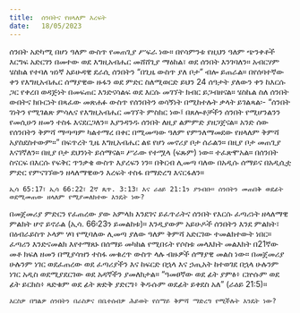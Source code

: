 ```yaml
---
title:  ሰንበትና የዘላለም እረፍት
date:   18/05/2023
---
```


ሰንበት አድካሚ በሆነ ዓለም ውስጥ የመጠጊያ ሥፍራ ነው። በየሳምንቱ የዚህን ዓለም ጭንቀቶች እርግፍ አድርገን በመተው ወደ እግዚአብሔር መሸሸጊያ ማዕከል፣ ወደ ሰንበት እንገባለን። አብርሃም ሄስክል የተባለ ዝነኛ አይሁዳዊ ደራሲ ሰንበትን “በጊዜ ውስጥ ያለ ቦታ” ብሎ ይጠራል። በየሰባተኛው ቀን የእግዚአብሔር ሰማያዊው ዙፋን ወደ ምድር ስለሚወርድ ይህን 24 ሰዓታት ያለውን ቀን ከእርሱ ጋር የቀረበ ወዳጅነት በመፍጠር እንድናሳልፍ ወደ እርሱ መገኘት ክብር ይጋብዘናል። ሄስኬል ስለ ሰንበት ውበትና ክቡርነት በጻፈው መጽሐፉ ውስጥ የሰንበትን ወሳኝነት በሚከተሉት ቃላት ይገልጻል፡- “ሰንበት ገነትን የሚገልጽ ምሳሌና የእግዚአብሔር መገኘት ምስክር ነው፤ በጸሎቶቻችን ሰንበት የሚሆንልንን የመሲሁን ዘመን ተስፋ እናደርጋለን። እያንዳንዱ ሰንበት ለዚያ ልምምድ ያዘጋጀናል። አንድ ሰው የሰንበትን ቅምሻ ማጣጣም ካልተማረ በቀር በሚመጣው ዓለም የምንለማመደው የዘላለም ቅምሻ አያስደስተውም።” በፍጥረት ጊዜ እግዚአብሔር ልዩ የሆነ መኖሪያ ቦታ ሰራልን። በዚያ ቦታ መጠጊያ እናገኛለን። በዚያ ቦታ ደህንነት ይሰማናል። ሥራው የተሟላ (ፍጹም) ነው። ተፈጽሞአል። በሰንበት ስናርፍ በእርሱ የፍቅር ጥንቃቄ ውስጥ እያረፍን ነን። በቅርብ ሊመጣ ባለው በአዲሱ ሰማይና በአዲሲቷ ምድር የምናገኘውን ዘላለማዊውን እረፍት ተስፋ በማድረግ እናርፋለን።

`ኢሳ 65:17፣ ኢሳ 66:22፣ 2ኛ ጴጥ. 3:13፣ እና ራዕይ 21:1ን ያንብቡ። ሰንበትን መጠበቅ ወደፊት ወደሚመጠው ዘላለም የሚያመለክተው እንዴት ነው?`

በመጀመሪያ ምድርን የፈጠረው ያው አምላክ እንደገና ይፈጥራትና ሰንበት የእርሱ ፈጣሪነት ዘላለማዊ ምልክት ሆኖ ይኖራል (ኢሳ. 66፡23ን ይመልከቱ)። እንዲያውም አይሁዶች ሰንበትን እንደ ምልክት፣ በዕብራይስጥ ኦላም ሃባ የሚባለው ሊመጣ ያለው ዓለም ቅምሻ አድርገው ተመልክተውት ነበር። ፈጣሪን እንድናመልክ እየተማጸኑ በሰማይ መካከል የሚበሩት የሶስቱ መላእክት መልእክት በ21ኛው መቶ ክፍለ ዘመን በሚያሳዝን ተስፋ መቁረጥ ውስጥ ላሉ ብዙዎች ሰማያዊ መልስ ነው። በመጀመሪያ ሁሉንም ነገር ወደፈጠረው ወደ ፈጣሪያችን እና ከፍርድ በኋላ እና ኃጢአት ከተወገደ በኋላ ሁሉንም ነገር አዲስ ወደሚያደርገው ወደ አዳኛችን ያመለክታል። “ዓመፀኛው ወደ ፊት ያምፅ፥ ርኵሱም ወደ ፊት ይርከስ፥ ጻድቁም ወደ ፊት ጽድቅ ያድርግ፥ ቅዱሱም ወደፊት ይቀደስ አለ” (ራዕይ 21:5)።

`እርስዎ በግልዎ ሰንበትን በራስዎና በቤተሰብዎ ሕይወት የሰማይ ቅምሻ ማድረግ የሚችሉት እንዴት ነው?`